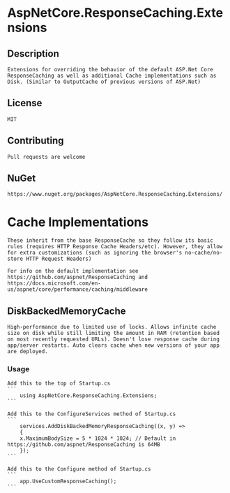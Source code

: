 # AspNetCore.ResponseCaching.Extensions

## Description
	Extensions for overriding the behavior of the default ASP.Net Core ResponseCaching as well as additional Cache implementations such as Disk. (Similar to OutputCache of previous versions of ASP.Net)

## License
	MIT

## Contributing
	Pull requests are welcome

## NuGet
	https://www.nuget.org/packages/AspNetCore.ResponseCaching.Extensions/

# Cache Implementations
	These inherit from the base ResponseCache so they follow its basic rules (requires HTTP Response Cache Headers/etc). However, they allow for extra customizations (such as ignoring the browser's no-cache/no-store HTTP Request Headers)

	For info on the default implementation see https://github.com/aspnet/ResponseCaching and https://docs.microsoft.com/en-us/aspnet/core/performance/caching/middleware

## DiskBackedMemoryCache
	High-performance due to limited use of locks. Allows infinite cache size on disk while still limiting the amount in RAM (retention based on most recently requested URLs). Doesn't lose response cache during app/server restarts. Auto clears cache when new versions of your app are deployed. 

### Usage
	Add this to the top of Startup.cs
	```
		using AspNetCore.ResponseCaching.Extensions;
	```

	Add this to the ConfigureServices method of Startup.cs
	```
		services.AddDiskBackedMemoryResponseCaching((x, y) =>
		{
		x.MaximumBodySize = 5 * 1024 * 1024; // Default in https://github.com/aspnet/ResponseCaching is 64MB
		});
	```

	Add this to the Configure method of Startup.cs
	```
		app.UseCustomResponseCaching();
	```
